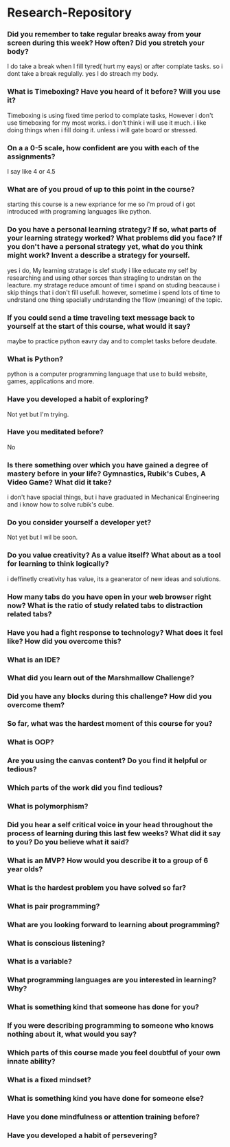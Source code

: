 # Research-Repository

### Did you remember to take regular breaks away from your screen during this week? How often? Did you stretch your body?

I do take a break when I fill tyred( hurt my eays) or after complate tasks. so i dont take a break regulally. yes I do streach my body. 

### What is Timeboxing? Have you heard of it before? Will you use it?

Timeboxing is using fixed time period to complate tasks, However i don't use timeboxing for my most works. i don't think i will use it much. i like doing things when i fill doing it. unless i will gate board or stressed. 

### On a a 0-5 scale, how confident are you with each of the assignments?

I say like 4 or 4.5

### What are of you proud of up to this point in the course?

starting this course is a new expriance for me so i'm proud of i got introduced with programing languages like python. 

### Do you have a personal learning strategy? If so, what parts of your learning strategy worked? What problems did you face? If you don't have a personal strategy yet, what do you think might work? Invent a describe a strategy for yourself. 

yes i do, My learning stratage is slef study i like educate my self by researching and using other sorces than stragling to undrstan on the leacture. my stratage reduce amount of time i spand on studing beacause i skip things that i don't fill usefull. however, sometime i spend lots of time to undrstand one thing spacially undrstanding the fllow (meaning) of the topic.


### If you could send a time traveling text message back to yourself at the start of this course, what would it say?

maybe to practice python eavry day and to complet tasks before deudate.

### What is Python?

python is a computer programming language that use to build website, games, applications and more.

### Have you developed a habit of exploring?

Not yet but I'm trying.

### Have you meditated before?

No

### Is there something over which you have gained a degree of mastery before in your life? Gymnastics, Rubik's Cubes, A Video Game? What did it take?

i don't have spacial things, but i have graduated in Mechanical Engineering and i know how to solve rubik's cube.

### Do you consider yourself a developer yet?

Not yet but I wil be soon.

### Do you value creativity? As a value itself? What about as a tool for learning to think logically?

i deffinetly creativity has value, its a geanerator of new ideas and solutions. 

### How many tabs do you have open in your web browser right now? What is the ratio of study related tabs to distraction related tabs?


### Have you had a fight response to technology? What does it feel like? How did you overcome this?

### What is an IDE?

### What did you learn out of the Marshmallow Challenge?

### Did you have any blocks during this challenge? How did you overcome them?

### So far, what was the hardest moment of this course for you?

### What is OOP?

### Are you using the canvas content? Do you find it helpful or tedious?

### Which parts of the work did you find tedious?

### What is polymorphism?

### Did you hear a self critical voice in your head throughout the process of learning during this last few weeks? What did it say to you? Do you believe what it said?

### What is an MVP? How would you describe it to a group of 6 year olds?

### What is the hardest problem you have solved so far?

### What is pair programming?

### What are you looking forward to learning about programming?

### What is conscious listening?

### What is a variable?

### What programming languages are you interested in learning? Why?

### What is something kind that someone has done for you?

### If you were describing programming to someone who knows nothing about it, what would you say?

### Which parts of this course made you feel doubtful of your own innate ability?

### What is a fixed mindset?

### What is something kind you have done for someone else?

### Have you done mindfulness or attention training before?

### Have you developed a habit of persevering?








